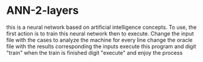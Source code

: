 # ANN-2-layers

this is a neural network based on artificial intelligence concepts.
To use, the first action is to train this neural network then to execute.
Change the input file with the cases to analyze the machine for every line
change the oracle file with the results corresponding the inputs
execute this program and digit "train"
when the train is finished digit "execute" and enjoy the process
